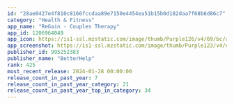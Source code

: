 ```yaml
---
id: "28ae0427e4f810c8166fccdaa89e7150e4454ea51b15b0d182daa7f68b6d86c7"
category: "Health & Fitness"
app_name: "ReGain - Couples Therapy"
app_id: 1206964049
app_icon: https://is1-ssl.mzstatic.com/image/thumb/Purple126/v4/69/bc/a4/69bca4c2-af3a-1347-12bd-a09f07b3fd7c/ReGain-AppIcon-0-0-1x_U007emarketing-0-7-0-85-220.png/1024x1024bb.png
app_screenshot: https://is1-ssl.mzstatic.com/image/thumb/Purple123/v4/e2/78/87/e27887c1-ec6e-6451-aae0-9bd8516ef920/pr_source.jpg/1242x2688bb.png
publisher_id: 995252383
publisher_name: "BetterHelp"
rank: 425
most_recent_release: 2024-01-28 00:00:00
release_count_in_past_year: 7
release_count_in_past_year_category: 21
release_count_in_past_year_top_in_category: 34
---
```

